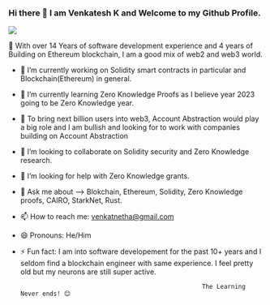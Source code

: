 ### Hi there 👋 I am Venkatesh K and Welcome to my Github Profile.


[<img src="https://user-images.githubusercontent.com/38311122/207119230-19861f06-7d1a-495e-8d3d-5ab0c56e6309.png">](https://www.linkedin.com/in/venkateshk-k-24247890/)

 🔭  With over 14 Years of software development experience and 4 years of Building on Ethereum blockchain, I am a good mix of web2 and web3 world.
- 🔭 I’m currently working on Solidity smart contracts in particular and Blockchain(Ethereum) in general. 
- 🌱 I’m currently learning Zero Knowledge Proofs as I believe year 2023 going to be Zero Knowledge year.
- 🌱 To bring next billion users into web3, Account Abstraction would play a big role and I am bullish and looking for to work with companies building on       Account Abstraction
- 👯 I’m looking to collaborate on Solidity security and Zero Knowledge research.
- 🤔 I’m looking for help with Zero Knowledge grants.
- 💬 Ask me about --> Blokchain, Ethereum, Solidity, Zero Knowledge proofs, CAIRO, StarkNet, Rust.
- 📫 How to reach me: venkatnetha@gmail.com
- 😄 Pronouns: He/Him
- ⚡ Fun fact: I am into software developement for the past 10+ years and I seldom find a blockchain engineer with same experience. I feel pretty old but my neurons are still super active.

    
    
                                                                
                                                                
                                                                
                                                        The Learning Never ends! 😊
